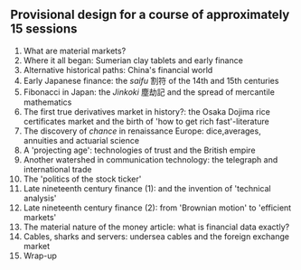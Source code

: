 ## Provisional design for a course of approximately 15 sessions

1. What are material markets?
2. Where it all began: Sumerian clay tablets and early finance
3. Alternative historical paths: China's financial world
4. Early Japanese finance: the *saifu* 割符 of the 14th and 15th centuries
5. Fibonacci in Japan: the *Jinkoki* 塵劫記 and the spread of mercantile mathematics
6. The first true derivatives market in history?: the Osaka Dojima rice certificates market and the birth of 'how to get rich fast'-literature
7. The discovery of *chance* in renaissance Europe: dice,averages, annuities and actuarial science
8. A 'projecting age': technologies of trust and the British empire
9. Another watershed in communication technology: the telegraph and international trade
10. The 'politics of the stock ticker'
11. Late nineteenth century finance (1): and the invention of 'technical analysis'
12. Late nineteenth century finance (2): from 'Brownian motion' to 'efficient markets'
13. The material nature of the money article: what is financial data exactly?
14. Cables, sharks and servers: undersea cables and the foreign exchange market
15. Wrap-up
